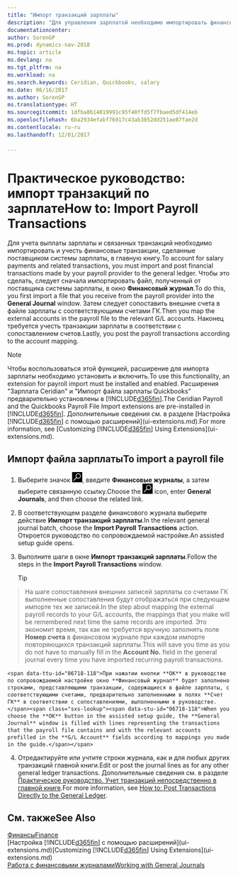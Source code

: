 ```yaml
---
title: "Импорт транзакций зарплаты"
description: "Для управления зарплатой необходимо импортировать финансовые транзакции от поставщика заработной платы непосредственно в главную книгу, используя расширение для зарплаты, например Ceridian или Quickbooks."
documentationcenter: 
author: SorenGP
ms.prod: dynamics-nav-2018
ms.topic: article
ms.devlang: na
ms.tgt_pltfrm: na
ms.workload: na
ms.search.keywords: Ceridian, Quickbooks, salary
ms.date: 06/16/2017
ms.author: SorenGP
ms.translationtype: HT
ms.sourcegitcommit: 1dfba8b14019991c95f40ffd5f7fbaed5df414eb
ms.openlocfilehash: 6ba2934efabf76917c43ab3852dd251ae87fae2d
ms.contentlocale: ru-ru
ms.lasthandoff: 12/01/2017

---
```

# <a name="how-to-import-payroll-transactions"></a><span data-ttu-id="06718-103">Практическое руководство: импорт транзакций по зарплате</span><span class="sxs-lookup"><span data-stu-id="06718-103">How to: Import Payroll Transactions</span></span>
<span data-ttu-id="06718-104">Для учета выплаты зарплаты и связанных транзакций необходимо импортировать и учесть финансовые транзакции, сделанные поставщиком системы зарплаты, в главную книгу.</span><span class="sxs-lookup"><span data-stu-id="06718-104">To account for salary payments and related transactions, you must import and post financial transactions made by your payroll provider to the general ledger.</span></span> <span data-ttu-id="06718-105">Чтобы это сделать, следует сначала импортировать файл, полученный от поставщика системы зарплаты, в окно **Финансовый журнал**.</span><span class="sxs-lookup"><span data-stu-id="06718-105">To do this, you first import a file that you receive from the payroll provider into the **General Journal** window.</span></span> <span data-ttu-id="06718-106">Затем следует сопоставить внешние счета в файле зарплаты с соответствующими счетами ГК.</span><span class="sxs-lookup"><span data-stu-id="06718-106">Then you map the external accounts in the payroll file to the relevant G/L accounts.</span></span> <span data-ttu-id="06718-107">Наконец требуется учесть транзакции зарплаты в соответствии с сопоставлением счетов.</span><span class="sxs-lookup"><span data-stu-id="06718-107">Lastly, you post the payroll transactions according to the account mapping.</span></span>

> [!NOTE]  
>   <span data-ttu-id="06718-108">Чтобы воспользоваться этой функцией, расширение для импорта зарплаты необходимо установить и включить.</span><span class="sxs-lookup"><span data-stu-id="06718-108">To use this functionality, an extension for payroll import must be installed and enabled.</span></span> <span data-ttu-id="06718-109">Расширения "Зарплата Ceridian" и "Импорт файла зарплаты Quickbooks" предварительно установлены в [!INCLUDE[d365fin](includes/d365fin_md.md)].</span><span class="sxs-lookup"><span data-stu-id="06718-109">The Ceridian Payroll and the Quickbooks Payroll File Import extensions are pre-installed in [!INCLUDE[d365fin](includes/d365fin_md.md)].</span></span> <span data-ttu-id="06718-110">Дополнительные сведения см. в разделе [Настройка [!INCLUDE[d365fin](includes/d365fin_md.md)] с помощью расширений](ui-extensions.md).</span><span class="sxs-lookup"><span data-stu-id="06718-110">For more information, see [Customizing [!INCLUDE[d365fin](includes/d365fin_md.md)] Using Extensions](ui-extensions.md).</span></span>

## <a name="to-import-a-payroll-file"></a><span data-ttu-id="06718-111">Импорт файла зарплаты</span><span class="sxs-lookup"><span data-stu-id="06718-111">To import a payroll file</span></span>
1. <span data-ttu-id="06718-112">Выберите значок ![Поиск страницы или отчета](media/ui-search/search_small.png "Значок поиска страницы или отчета"), введите **Финансовые журналы**, а затем выберите связанную ссылку.</span><span class="sxs-lookup"><span data-stu-id="06718-112">Choose the ![Search for Page or Report](media/ui-search/search_small.png "Search for Page or Report icon") icon, enter **General Journals**, and then choose the related link.</span></span>
2. <span data-ttu-id="06718-113">В соответствующем разделе финансового журнала выберите действие **Импорт транзакций зарплаты**.</span><span class="sxs-lookup"><span data-stu-id="06718-113">In the relevant general journal batch, choose the **Import Payroll Transactions** action.</span></span> <span data-ttu-id="06718-114">Откроется руководство по сопровождаемой настройке.</span><span class="sxs-lookup"><span data-stu-id="06718-114">An assisted setup guide opens.</span></span>
3. <span data-ttu-id="06718-115">Выполните шаги в окне **Импорт транзакций зарплаты**.</span><span class="sxs-lookup"><span data-stu-id="06718-115">Follow the steps in the **Import Payroll Transactions** window.</span></span>

    > [!TIP]  
>   <span data-ttu-id="06718-116">На шаге сопоставления внешних записей зарплаты со счетами ГК выполненные сопоставления будут отображаться при следующем импорте тех же записей.</span><span class="sxs-lookup"><span data-stu-id="06718-116">In the step about mapping the external payroll records to your G/L accounts, the mappings that you make will be remembered next time the same records are imported.</span></span> <span data-ttu-id="06718-117">Это экономит время, так как не требуется вручную заполнять поле **Номер счета** в финансовом журнале при каждом импорте повторяющихся транзакций зарплаты.</span><span class="sxs-lookup"><span data-stu-id="06718-117">This will save you time as you do not have to manually fill in the **Account No.** field in the general journal every time you have imported recurring payroll transactions.</span></span>   

    <span data-ttu-id="06718-118">При нажатии кнопки **ОК** в руководстве по сопровождаемой настройке окно **Финансовый журнал** будет заполнено строками, представляющими транзакции, содержащиеся в файле зарплаты, с соответствующими счетами, предварительно заполненными в полях **Счет ГК** в соответствии с сопоставлениями, выполненными в руководстве.</span><span class="sxs-lookup"><span data-stu-id="06718-118">When you choose the **OK** button in the assisted setup guide, the **General Journal** window is filled with lines representing the transactions that the payroll file contains and with the relevant accounts prefilled in the **G/L Account** fields according to mappings you made in the guide.</span></span>
4. <span data-ttu-id="06718-119">Отредактируйте или учтите строки журнала, как и для любых других транзакций главной книги.</span><span class="sxs-lookup"><span data-stu-id="06718-119">Edit or post the journal lines as for any other general ledger transactions.</span></span> <span data-ttu-id="06718-120">Дополнительные сведения см. в разделе [Практическое руководство. Учет транзакций непосредственно в главной книге](finance-how-post-transactions-directly.md).</span><span class="sxs-lookup"><span data-stu-id="06718-120">For more information, see [How to: Post Transactions Directly to the General Ledger](finance-how-post-transactions-directly.md).</span></span>   

## <a name="see-also"></a><span data-ttu-id="06718-121">См. также</span><span class="sxs-lookup"><span data-stu-id="06718-121">See Also</span></span>
[<span data-ttu-id="06718-122">Финансы</span><span class="sxs-lookup"><span data-stu-id="06718-122">Finance</span></span>](finance.md)  
<span data-ttu-id="06718-123">[Настройка [!INCLUDE[d365fin](includes/d365fin_md.md)] с помощью расширений](ui-extensions.md)</span><span class="sxs-lookup"><span data-stu-id="06718-123">[Customizing [!INCLUDE[d365fin](includes/d365fin_md.md)] Using Extensions](ui-extensions.md)</span></span>  
[<span data-ttu-id="06718-124">Работа с финансовыми журналами</span><span class="sxs-lookup"><span data-stu-id="06718-124">Working with General Journals</span></span>](ui-work-general-journals.md)  

